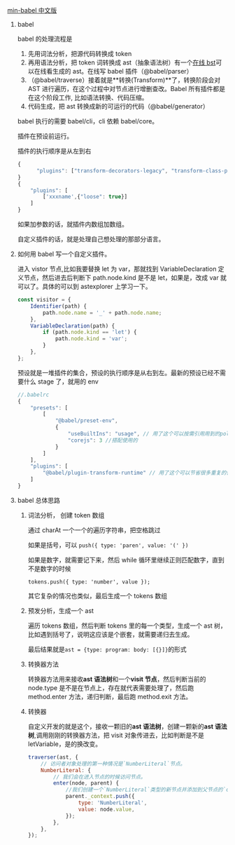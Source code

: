 [min-babel 中文版](https://github.com/YongzeYao/the-super-tiny-compiler-CN/blob/master/the-super-tiny-compiler.js)

1. babel

    babel 的处理流程是

    1. 先用词法分析，把源代码转换成 token
    2. 再用语法分析，把 token 词转换成 ast（抽象语法树）有一个[在线 bst](https://astexplorer.net/)可以在线看生成的 ast。在线写 babel 插件（@babel/parser）
    3. （@babel/traverse）接着就是**转换(Transform)**了，转换阶段会对 AST 进行遍历，在这个过程中对节点进行增删查改。Babel 所有插件都是在这个阶段工作, 比如语法转换、代码压缩。
    4. 代码生成，把 ast 转换成新的可运行的代码（@babel/generator）

    babel 执行的需要 babel/cli，cli 依赖 babel/core。

    插件在预设前运行。

    插件的执行顺序是从左到右

    ```js
    {
          "plugins": ["transform-decorators-legacy", "transform-class-properties"]
    }
    {
        "plugins": [
            ['xxxname',{"loose": true}]
        ]
    }
    ```

    如果加参数的话，就插件内数组加数组。

    自定义插件的话，就是处理自己想处理的那部分语言。

2. 如何用 babel 写一个自定义插件。

    进入 vistor 节点,比如我要替换 let 为 var，那就找到 VariableDeclaration 定义节点，然后进去后判断下 path.node.kind 是不是 let，如果是，改成 var 就可以了。具体的可以到 astexplorer 上学习一下。

    ```js
    const visitor = {
        Identifier(path) {
            path.node.name = '_' + path.node.name;
        },
        VariableDeclaration(path) {
            if (path.node.kind == 'let') {
                path.node.kind = 'var';
            }
        },
    };
    ```

    预设就是一堆插件的集合，预设的执行顺序是从右到左。最新的预设已经不需要什么 stage 了，就用的 env

    ```js
    //.babelrc
    {
        "presets": [
            [
                "@babel/preset-env",
                {
                    "useBuiltIns": "usage", // 用了这个可以按需引用用到的polyfill
                    "corejs": 3 //搭配使用的
                }
            ]
        ],
        "plugins": [
            "@babel/plugin-transform-runtime" // 用了这个可以节省很多重复的代码
        ]
    }
    ```

3. babel 总体思路

    1. 词法分析， 创建 token 数组

        通过 charAt 一个一个的遍历字符串，把空格跳过

        如果是括号，可以 `push({ type: 'paren', value: '(' })`

        如果是数字，就需要记下来，然后 while 循环里继续正则匹配数字，直到不是数字的时候

        `tokens.push({ type: 'number', value });`

        其它复杂的情况也类似，最后生成一个 tokens 数组

    2. 预发分析，生成一个 ast

        遍历 tokens 数组，然后判断 tokens 里的每一个类型，生成一个 ast 树，比如遇到括号了，说明这应该是个嵌套，就需要递归去生成。

        最后结果就是`ast = {type: program: body: [{}]}`的形式

    3. 转换器方法

        转换器方法用来接收**ast 语法树**和一个**visit 节点**，然后判断当前的 node.type 是不是在节点上，存在就代表需要处理了，然后跑 method.enter 方法，递归判断，最后跑 method.exit 方法。

    4. 转换器

        自定义开发的就是这个，接收一颗旧的**ast 语法树**，创建一颗新的**ast 语法树**,调用刚刚的转换器方法，把 visit 对象传进去，比如判断是不是 letVariable，是的换改变。

        ```js
        traverser(ast, {
            // 访问者对象处理的第一种情况是`NumberLiteral`节点。
            NumberLiteral: {
                // 我们会在进入节点的时候访问节点。
                enter(node, parent) {
                    //我们创建一个`NumberLiteral`类型的新节点并添加到父节点的`context`。
                    parent._context.push({
                        type: 'NumberLiteral',
                        value: node.value,
                    });
                },
            },
        });
        ```
